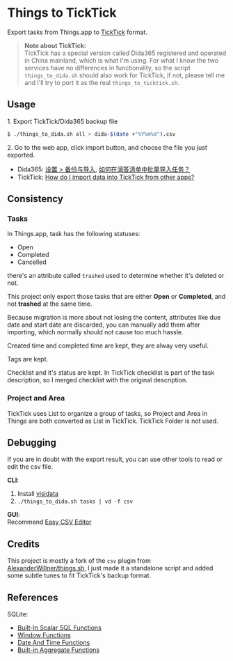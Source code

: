 # Things to TickTick

Export tasks from Things.app to [TickTick](https://ticktick.com/) format.

> **Note about TickTick:** <br>
> TickTick has a special version called Dida365 registered and operated in China mainland,
> which is what I'm using. For what I know the two services have no differences
> in functionality, so the script `things_to_dida.sh` should also work for TickTick,
> if not, please tell me and I'll try to port it as the real `things_to_ticktick.sh`.


## Usage

1\. Export TickTick/Dida365 backup file

```bash
$ ./things_to_dida.sh all > dida-$(date +"%Y%m%d").csv
```

2\. Go to the web app, click import button, and choose the file you just exported.

- Dida365: [设置 > 备份与导入](https://dida365.com/webapp/#settings/backup), [如何在滴答清单中批量导入任务？](https://help.dida365.com/faqs/6194677415654981632/)
- TickTick: [How do I import data into TickTick from other apps?](https://support.ticktick.com/hc/en-us/articles/360012848611-How-do-I-import-data-into-TickTick-from-other-apps-)


## Consistency

### Tasks

In Things.app, task has the following statuses:
- Open
- Completed
- Cancelled

there's an attribute called `trashed` used to determine whether it's deleted or not.

This project only export those tasks that are either **Open** or **Completed**,
and not **trashed** at the same time.

Because migration is more about not losing the content, attributes like due date and
start date are discarded, you can manually add them after importing,
which normally should not cause too much hassle.

Created time and completed time are kept, they are alway very useful.

Tags are kept.

Checklist and it's status are kept. In TickTick checklist is part of the task description,
so I merged checklist with the original description.

### Project and Area

TickTick uses List to organize a group of tasks, so Project and Area in Things are both
converted as List in TickTick. TickTick Folder is not used.

## Debugging

If you are in doubt with the export result, you can use other tools to read
or edit the csv file.

**CLI**:
1. Install [visidata](https://github.com/saulpw/visidata)
2. `./things_to_dida.sh tasks | vd -f csv`

**GUI**: <br>
Recommend [Easy CSV Editor](https://apps.apple.com/us/app/easy-csv-editor/id1171346381)


## Credits

This project is mostly a fork of the `csv` plugin from
[AlexanderWillner/things.sh](https://github.com/AlexanderWillner/things.sh),
I just made it a standalone script and added some subtle tunes to fit
TickTick's backup format.


## References

SQLite:
- [Built-In Scalar SQL Functions](https://www.sqlite.org/lang_corefunc.html) 
- [Window Functions](https://www.sqlite.org/windowfunctions.html) 
- [Date And Time Functions](https://www.sqlite.org/lang_datefunc.html) 
- [Built-in Aggregate Functions](https://www.sqlite.org/lang_aggfunc.html) 
